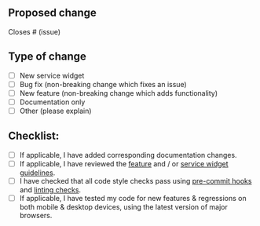## Proposed change

<!--
Please include a summary of the change. Screenshots and/or videos can also be helpful if appropriate.

*** Please see the development guidelines for new widgets: https://gethomepage.dev/more/development/#service-widget-guidelines
*** If you do not follow these guidelines your PR will likely be closed without review.

New service widgets should include example(s) of relevant API output as well as updates to the docs for the new widget.
-->

Closes # (issue)

## Type of change

<!--
What type of change does your PR introduce to Homepage?
-->

- [ ] New service widget
- [ ] Bug fix (non-breaking change which fixes an issue)
- [ ] New feature (non-breaking change which adds functionality)
- [ ] Documentation only
- [ ] Other (please explain)

## Checklist:

- [ ] If applicable, I have added corresponding documentation changes.
- [ ] If applicable, I have reviewed the [feature](https://gethomepage.dev/more/development/#new-feature-guidelines) and / or [service widget guidelines](https://gethomepage.dev/more/development/#service-widget-guidelines).
- [ ] I have checked that all code style checks pass using [pre-commit hooks](https://gethomepage.dev/more/development/#code-formatting-with-pre-commit-hooks) and [linting checks](https://gethomepage.dev/more/development/#code-linting).
- [ ] If applicable, I have tested my code for new features & regressions on both mobile & desktop devices, using the latest version of major browsers.

